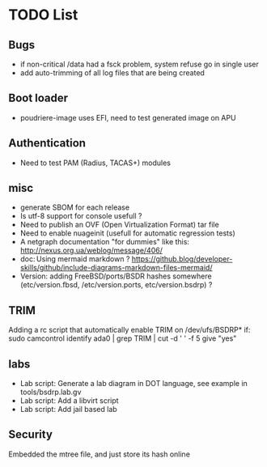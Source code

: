 # TODO List

## Bugs #

* if non-critical /data had a fsck problem, system refuse go in single user
* add auto-trimming of all log files that are being created

## Boot loader ##
* poudriere-image uses EFI, need to test generated image on APU

## Authentication #

* Need to test PAM (Radius, TACAS+) modules

## misc #

* generate SBOM for each release
* Is utf-8 support for console usefull ?
* Need to publish an OVF (Open Virtualization Format) tar file
* Need to enable nuageinit (usefull for automatic regression tests)
* A netgraph documentation "for dummies" like this: http://nexus.org.ua/weblog/message/406/
* doc: Using mermaid markdown ? https://github.blog/developer-skills/github/include-diagrams-markdown-files-mermaid/
* Version: adding FreeBSD/ports/BSDR hashes somewhere (etc/version.fbsd, /etc/version.ports, etc/version.bsdrp) ?

## TRIM ##

Adding a rc script that automatically enable TRIM on /dev/ufs/BSDRP* if:
sudo camcontrol identify ada0 | grep TRIM | cut -d ' ' -f 5
give "yes"

## labs #

* Lab script: Generate a lab diagram in DOT language, see example in tools/bsdrp.lab.gv
* Lab script: Add a libvirt script
* Lab script: Add jail based lab

## Security

Embedded the mtree file, and just store its hash online
